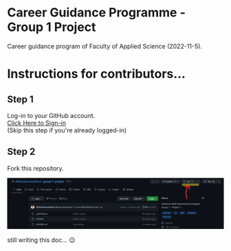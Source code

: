 # Career Guidance Programme - Group 1 Project

Career guidance program of Faculty of Applied Science (2022-11-5).

# Instructions for contributors...

## Step 1
Log-in to your GitHub account.  
[Click Here to Sign-in](https://github.com/login)  
(Skip this step if you're already logged-in)

## Step 2
Fork this repository.  

![fork instructions](assets/md-img/1-fork.png)

still writing this doc... 😉

